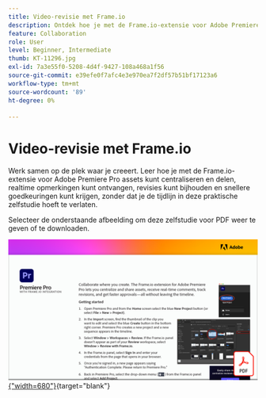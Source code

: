 ```yaml
---
title: Video-revisie met Frame.io
description: Ontdek hoe je met de Frame.io-extensie voor Adobe Premiere Pro assets kunt centraliseren en delen, realtime opmerkingen kunt ontvangen, revisies kunt bijhouden en snellere goedkeuringen kunt krijgen - zonder de tijdlijn te verlaten
feature: Collaboration
role: User
level: Beginner, Intermediate
thumb: KT-11296.jpg
exl-id: 7a3e55f0-5208-4d4f-9427-108a468a1f56
source-git-commit: e39efe0f7afc4e3e970ea7f2df57b51bf17123a6
workflow-type: tm+mt
source-wordcount: '89'
ht-degree: 0%

---
```


# Video-revisie met Frame.io

Werk samen op de plek waar je creeert. Leer hoe je met de Frame.io-extensie voor Adobe Premiere Pro assets kunt centraliseren en delen, realtime opmerkingen kunt ontvangen, revisies kunt bijhouden en snellere goedkeuringen kunt krijgen, zonder dat je de tijdlijn in deze praktische zelfstudie hoeft te verlaten.

Selecteer de onderstaande afbeelding om deze zelfstudie voor PDF weer te geven of te downloaden.

[![Afbeelding van eerste pagina van zelfstudie](assets/Videoreviewwithframe.png){&quot;width=680&quot;}](assets/Video-review-with-Frame.io.pdf){target="blank"}

